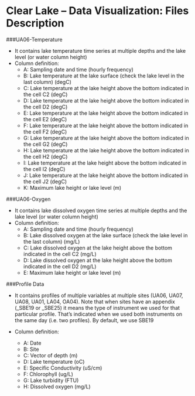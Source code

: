 # Clear Lake – Data Visualization: Files Description

###UA06-Temperature
- It contains lake temperature time series at multiple depths and the lake level (or water column height)
- Column definition:
    - A: Sampling date and time (hourly frequency)
    - B: Lake temperature at the lake surface (check the lake level in the last column) (degC)
    - C: Lake temperature at the lake height above the bottom indicated in the cell C2 (degC)
    - D: Lake temperature at the lake height above the bottom indicated in the cell D2 (degC)
    - E: Lake temperature at the lake height above the bottom indicated in the cell E2 (degC)
    - F: Lake temperature at the lake height above the bottom indicated in the cell F2 (degC)
    - G: Lake temperature at the lake height above the bottom indicated in the cell G2 (degC)
    - H: Lake temperature at the lake height above the bottom indicated in the cell H2 (degC)
    - I: Lake temperature at the lake height above the bottom indicated in the cell I2 (degC)
    - J: Lake temperature at the lake height above the bottom indicated in the cell J2 (degC)
    - K: Maximum lake height or lake level (m)

###UA06-Oxygen
- It contains lake dissolved oxygen time series at multiple depths and the lake level (or water column
height)
- Column definition:
    - A: Sampling date and time (hourly frequency)
    - B: Lake dissolved oxygen at the lake surface (check the lake level in the last column) (mg/L)
    - C: Lake dissolved oxygen at the lake height above the bottom indicated in the cell C2 (mg/L)
    - D: Lake dissolved oxygen at the lake height above the bottom indicated in the cell D2 (mg/L)
    - E: Maximum lake height or lake level (m)

###Profile Data
- It contains profiles of multiple variables at multiple sites (UA06, UA07, UA08, UA01, LA04, OA04). Note
that when sites have an appendix (_SBE19 or _SBE25) it means the type of instrument we used for that
particular profile. That’s indicated when we used both instruments on the same day (i.e. two profiles). By
default, we use SBE19

- Column definition:
    - A: Date
    - B: Site
    - C: Vector of depth (m)
    - D: Lake temperature (oC)
    - E: Specific Conductivity (uS/cm)
    - F: Chlorophyll (ug/L)
    - G: Lake turbidity (FTU)
    - H: Dissolved oxygen (mg/L)